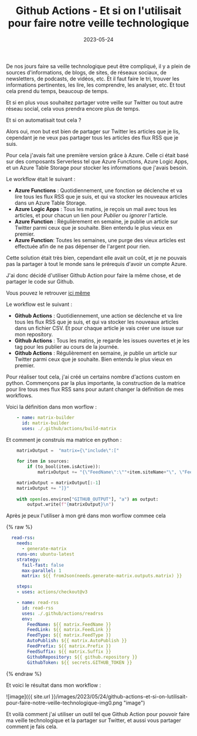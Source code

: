 ﻿---
layout: post
title: Github Actions - Et si on l'utilisait pour faire notre veille technologique
date: 2023-05-24
categories: [ "Divers", "Github Actions" ]
comments_id: 176 
---

De nos jours faire sa veille technologique peut être compliqué, il y a plein de sources d'informations, de blogs, de sites, de réseaux sociaux, de newsletters, de podcasts, de vidéos, etc. Et il faut faire le tri, trouver les informations pertinentes, les lire, les comprendre, les analyser, etc. Et tout cela prend du temps, beaucoup de temps.

Et si en plus vous souhaitez partager votre veille sur Twitter ou tout autre réseau social, cela vous prendra encore plus de temps.

Et si on automatisait tout cela ?

Alors oui, mon but est bien de partager sur Twitter les articles que je lis, cependant je ne veux pas partager tous les articles des flux RSS que je suis.

Pour cela j'avais fait une première version grâce à Azure. Celle ci était basé sur des composants Serverless tel que Azure Functions, Azure Logic Apps, et un Azure Table Storage pour stocker les informations que j'avais besoin.

Le workflow était le suivant :

- **Azure Functions** : Quotidiennement, une fonction se déclenche et va lire tous les flux RSS que je suis, et qui va stocker les nouveaux articles dans un Azure Table Storage.
- **Azure Logic Apps** : Tous les matins, je reçois un mail avec tous les articles, et pour chacun un lien pour *Publier* ou *ignorer* l'article.
- **Azure Function** : Régulièrement en semaine, je publie un article sur Twitter parmi ceux que je souhaite. Bien entendu le plus vieux en premier.
- **Azure Function**: Toutes les semaines, une purge des vieux articles est effectuée afin de ne pas dépenser de l'argent pour rien.

Cette solution était très bien, cependant elle avait un coût, et je ne pouvais pas la partager à tout le monde sans le prérequis d'avoir un compte Azure.

J'ai donc décidé d'utiliser Github Action pour faire la même chose, et de partager le code sur Github.

Vous pouvez le retrouver [ici même](https://github.com/wilfriedwoivre/feedly)

Le workflow est le suivant :

- **Github Actions** : Quotidiennement, une action se déclenche et va lire tous les flux RSS que je suis, et qui va stocker les nouveaux articles dans un fichier CSV. Et pour chaque article je vais créer une issue sur mon repository.
- **Github Actions** : Tous les matins, je regarde les issues ouvertes et je les tag pour les publier au cours de la journée.
- **Github Actions** : Régulièrement en semaine, je publie un article sur Twitter parmi ceux que je souhaite. Bien entendu le plus vieux en premier.

Pour réaliser tout cela, j'ai créé un certains nombre d'actions custom en python. Commençons par la plus importante, la construction de la matrice pour lire tous mes flux RSS sans pour autant changer la définition de mes workflows.

Voici la définition dans mon worflow :

```yaml
    - name: matrix-builder
      id: matrix-builder
      uses: ./.github/actions/build-matrix
```

Et comment je construis ma matrice en python :

```python
    matrixOutput =  "matrix={\"include\":["
    
    for item in sources:
        if (to_bool(item.isActive)):
            matrixOutput += "{\"FeedName\":\""+item.siteName+"\", \"FeedLink\":\""+item.link+"\", \"FeedType\":\""+item.type+"\", \"Prefix\":\""+item.prefix+"\", \"Suffix\":\""+item.suffix+"\"},"

    matrixOutput = matrixOutput[:-1]
    matrixOutput += "]}"
    
    with open(os.environ["GITHUB_OUTPUT"], "a") as output:
        output.write(f"{matrixOutput}\n")
```

Après je peux l'utiliser à mon gré dans mon worflow commee cela

{% raw %}

```yaml
  read-rss:
    needs:
      - generate-matrix
    runs-on: ubuntu-latest
    strategy:
      fail-fast: false
      max-parallel: 1
      matrix: ${{ fromJson(needs.generate-matrix.outputs.matrix) }}

    steps:
    - uses: actions/checkout@v3

    - name: read-rss
      id: read-rss
      uses: ./.github/actions/readrss
      env:
        FeedName: ${{ matrix.FeedName }}
        FeedLink: ${{ matrix.FeedLink }}
        FeedType: ${{ matrix.FeedType }}
        AutoPublish: ${{ matrix.AutoPublish }}
        FeedPrefix: ${{ matrix.Prefix }}
        FeedSuffix: ${{ matrix.Suffix }}
        GithubRepository: ${{ github.repository }}
        GithubToken: ${{ secrets.GITHUB_TOKEN }}
```

{% endraw %}

Et voici le résultat dans mon workflow :

![image]({{ site.url }}/images/2023/05/24/github-actions-et-si-on-lutilisait-pour-faire-notre-veille-technologique-img0.png "image")

Et voilà comment j'ai utiliser un outil tel que Github Action pour pouvoir faire ma veille technologique et la partager sur Twitter, et aussi vous partager comment je fais cela.

